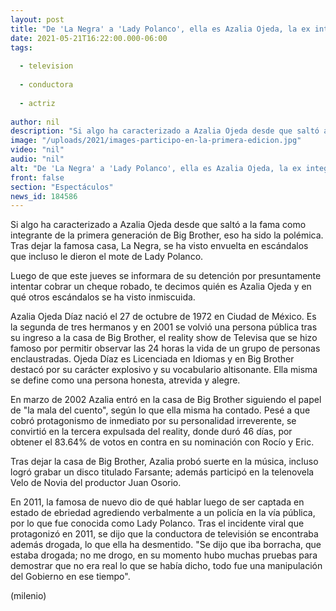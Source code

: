 ```yaml
---
layout: post
title: "De 'La Negra' a 'Lady Polanco', ella es Azalia Ojeda, la ex integrante de Big Brother detenida"
date: 2021-05-21T16:22:00.000-06:00
tags:
  
  - television
  
  - conductora
  
  - actriz
  
author: nil
description: "Si algo ha caracterizado a Azalia Ojeda desde que saltó a la fama como integrante de la primera generación de Big Brother, eso ha sido la polémica. "
image: "/uploads/2021/images-participo-en-la-primera-edicion.jpg"
video: "nil"
audio: "nil"
alt: "De 'La Negra' a 'Lady Polanco', ella es Azalia Ojeda, la ex integrante de Big Brother detenida"
front: false
section: "Espectáculos"
news_id: 184586
---
```


Si algo ha caracterizado a Azalia Ojeda desde que saltó a la fama como integrante de la primera generación de Big Brother, eso ha sido la polémica. Tras dejar la famosa casa, La Negra, se ha visto envuelta en escándalos que incluso le dieron el mote de Lady Polanco. 

Luego de que este jueves se informara de su detención por presuntamente intentar cobrar un cheque robado, te decimos quién es Azalia Ojeda y en qué otros escándalos se ha visto inmiscuida. 

Azalia Ojeda Díaz nació el 27 de octubre de 1972 en Ciudad de México. Es la segunda de tres hermanos y en 2001 se volvió una persona pública tras su ingreso a la casa de Big Brother, el reality show de Televisa que se hizo famoso por permitir observar las 24 horas la vida de un grupo de personas enclaustradas. Ojeda Díaz es Licenciada en Idiomas y en Big Brother destacó por su carácter explosivo y su vocabulario altisonante. Ella misma se define como una persona honesta, atrevida y alegre. 

En marzo de 2002 Azalia entró en la casa de Big Brother siguiendo el papel de "la mala del cuento", según lo que ella misma ha contado. Pesé a que cobró protagonismo de inmediato por su personalidad irreverente, se convirtió en la tercera expulsada del reality, donde duró 46 días, por obtener el 83.64% de votos en contra en su nominación con Rocío y Eric. 

Tras dejar la casa de Big Brother, Azalia probó suerte en la música, incluso logró grabar un disco titulado Farsante; además participó en la telenovela Velo de Novia del productor Juan Osorio. 

En 2011, la famosa de nuevo dio de qué hablar luego de ser captada en estado de ebriedad agrediendo verbalmente a un policía en la vía pública, por lo que fue conocida como Lady Polanco. Tras el incidente viral que protagonizó en 2011, se dijo que la conductora de televisión se encontraba además drogada, lo que ella ha desmentido. "Se dijo que iba borracha, que estaba drogada; no me drogo, en su momento hubo muchas pruebas para demostrar que no era real lo que se había dicho, todo fue una manipulación del Gobierno en ese tiempo". 

(milenio)